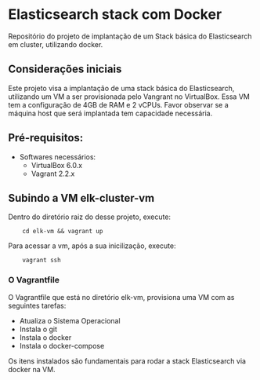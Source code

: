 # Elasticsearch stack com Docker
Repositório do projeto de implantação de um Stack básica do Elasticsearch em cluster, utilizando docker.

## Considerações iniciais
Este projeto visa a implantação de uma stack básica do Elasticsearch, utilizando um VM a ser provisionada pelo Vangrant no VirtualBox. 
Essa VM tem a configuração de 4GB de RAM e 2 vCPUs. Favor observar se a máquina host que será implantada tem capacidade necessária.

## Pré-requisitos:
+ Softwares necessários:
    + VirtualBox 6.0.x
    + Vagrant 2.2.x

## Subindo a VM elk-cluster-vm
Dentro do diretório raiz do desse projeto, execute:
```console
    cd elk-vm && vagrant up
```
Para acessar a vm, após a sua inicilização, execute:
```console
    vagrant ssh
```
### O Vagrantfile
O Vagrantfile que está no diretório elk-vm, provisiona uma VM com as seguintes tarefas:
* Atualiza o Sistema Operacional
* Instala o git
* Instala o docker
* Instala o docker-compose

Os itens instalados são fundamentais para rodar a stack Elasticsearch via docker na VM.